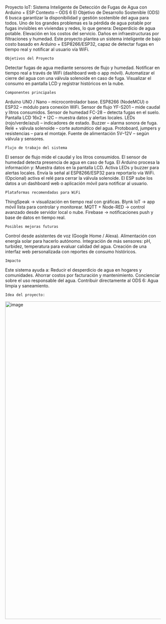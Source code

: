 Proyecto IoT: Sistema Inteligente de Detección de Fugas de Agua con Arduino + ESP
    Contexto – ODS 6
El Objetivo de Desarrollo Sostenible (ODS) 6 busca garantizar la disponibilidad y gestión sostenible del agua para todos.
Uno de los grandes problemas es la pérdida de agua potable por fugas invisibles en viviendas y redes, lo que genera:
Desperdicio de agua potable.
Elevación en los costos del servicio.
Daños en infraestructuras por filtraciones y humedad.
Este proyecto plantea un sistema inteligente de bajo costo basado en Arduino + ESP8266/ESP32, capaz de detectar fugas en tiempo real y notificar al usuario vía WiFi.

    Objetivos del Proyecto
Detectar fugas de agua mediante sensores de flujo y humedad.
Notificar en tiempo real a través de WiFi (dashboard web o app móvil).
Automatizar el cierre del agua con una válvula solenoide en caso de fuga.
Visualizar el consumo en pantalla LCD y registrar históricos en la nube.

    Componentes principales
Arduino UNO / Nano – microcontrolador base.
ESP8266 (NodeMCU) o ESP32 – módulo para conexión WiFi.
Sensor de flujo YF-S201 – mide caudal y litros consumidos.
Sensor de humedad FC-28 – detecta fugas en el suelo.
Pantalla LCD 16x2 + I2C – muestra datos y alertas locales.
LEDs (rojo/verde/azul) – indicadores de estado.
Buzzer – alarma sonora de fuga.
Relé + válvula solenoide – corte automático del agua.
Protoboard, jumpers y resistencias – para el montaje.
Fuente de alimentación 5V–12V – según válvula y sensores.

    Flujo de trabajo del sistema
El sensor de flujo mide el caudal y los litros consumidos.
El sensor de humedad detecta presencia de agua en caso de fuga.
El Arduino procesa la información y:
Muestra datos en la pantalla LCD.
Activa LEDs y buzzer para alertas locales.
Envía la señal al ESP8266/ESP32 para reportarlo vía WiFi.
(Opcional) activa el relé para cerrar la válvula solenoide.
El ESP sube los datos a un dashboard web o aplicación móvil para notificar al usuario.

    Plataformas recomendadas para WiFi
ThingSpeak → visualización en tiempo real con gráficas.
Blynk IoT → app móvil lista para controlar y monitorear.
MQTT + Node-RED → control avanzado desde servidor local o nube.
Firebase → notificaciones push y base de datos en tiempo real.

    Posibles mejoras futuras
Control desde asistentes de voz (Google Home / Alexa).
Alimentación con energía solar para hacerlo autónomo.
Integración de más sensores: pH, turbidez, temperatura para evaluar calidad del agua.
Creación de una interfaz web personalizada con reportes de consumo históricos.

    Impacto
Este sistema ayuda a:
Reducir el desperdicio de agua en hogares y comunidades.
Ahorrar costos por facturación y mantenimiento.
Concienciar sobre el uso responsable del agua.
Contribuir directamente al ODS 6: Agua limpia y saneamiento.

    Idea del proyecto:
<img width="1536" height="1024" alt="image" src="https://github.com/user-attachments/assets/da78cc03-fea2-42d7-ae73-adeb65107bcb" />
